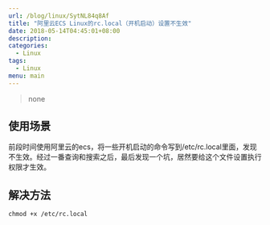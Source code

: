 ```yaml
---
url: /blog/linux/SytNL84q8Af
title: "阿里云ECS Linux的rc.local（开机启动）设置不生效"
date: 2018-05-14T04:45:01+08:00
description:
categories:
  - Linux
tags:
  - Linux
menu: main
---
```


> none

## 使用场景

前段时间使用阿里云的ecs，将一些开机启动的命令写到/etc/rc.local里面，发现不生效。经过一番查询和搜索之后，最后发现一个坑，居然要给这个文件设置执行权限才生效。

## 解决方法

```
chmod +x /etc/rc.local

```